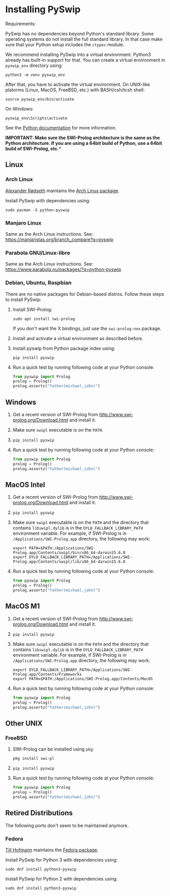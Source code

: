 # Installing PySwip

Requirements:


PySwip has no dependencies beyond Python's standard library.
Some operating systems do not install the full standard library.
In that case make sure that your Python setup includes the `ctypes` module.

We recommend installing PySwip into a virtual environment.
Python3 already has built-in support for that.
You can create a virtual environment in `pyswip_env` directory using:
```
python3 -m venv pyswip_env
```

After that, you have to activate the virtual environment. On UNIX-like platorms (Linux, MacOS, FreeBSD, etc.) with BASH/csh/tcsh shell:
```
source pyswip_env/bin/activate
```

On Windows:
```
pyswip_env\Scripts\activate
```

See the [Python documentation](https://docs.python.org/3/library/venv.html) for more information.

**IMPORTANT: Make sure the SWI-Prolog architecture is the same as the Python architecture. If you are using a 64bit build of Python, use a 64bit build of SWI-Prolog, etc.***

## Linux

### Arch Linux

[Alexander Rødseth](https://roboticoverlords.org) maintains the [Arch Linux package](https://archlinux.org/packages/extra/any/python-pyswip/).

Install PySwip with dependencies using:
```
sudo pacman -S python-pyswip
```

### Manjaro Linux

Same as the Arch Linux instructions. See: https://manjaristas.org/branch_compare?q=pyswip

### Parabola GNU/Linux-libre

Same as the Arch Linux instructions. See: https://www.parabola.nu/packages/?q=python-pyswip

### Debian, Ubuntu, Raspbian

There are no native packages for Debian-based distros. Follow these steps to install PySwip:

1) Install SWI-Prolog:
    ```
    sudo apt install swi-prolog
    ```
    If you don't want the X bindings, just use the `swi-prolog-nox` package.

2) Install and activate a virtual environment as described before.

3) Install pyswip from Python package index using:
    ```
    pip install pyswip
    ```

4) Run a quick test by running following code at your Python console:
    ```python
    from pyswip import Prolog
    prolog = Prolog()
    prolog.assertz("father(michael,john)")
    ```

## Windows

1) Get a recent version of SWI-Prolog from http://www.swi-prolog.org/Download.html and install it.

2) Make sure `swipl` executable is on the `PATH`.

2) `pip install pyswip`

3) Run a quick test by running following code at your Python console:
    ```python
    from pyswip import Prolog
    prolog = Prolog()
    prolog.assertz("father(michael,john)")
    ```

## MacOS Intel

1) Get a recent version of SWI-Prolog from http://www.swi-prolog.org/Download.html and install it.

2) `pip install pyswip`

3) Make sure `swipl` executable is on the `PATH` and the directory that contains `libswipl.dylib` is in the `DYLD_FALLBACK_LIBRARY_PATH` environment variable. For example, if SWI-Prolog is in `/Applications/SWI-Prolog.app` directory, the following may work:
    ```
    export PATH=$PATH:/Applications/SWI-Prolog.app/Contents/swipl/bin/x86_64-darwin15.6.0
    export DYLD_FALLBACK_LIBRARY_PATH=/Applications/SWI-Prolog.app/Contents/swipl/lib/x86_64-darwin15.6.0
    ```

4) Run a quick test by running following code at your Python console:
    ```python
    from pyswip import Prolog
    prolog = Prolog()
    prolog.assertz("father(michael,john)")
    ```
## MacOS M1
1) Get a recent version of SWI-Prolog from http://www.swi-prolog.org/Download.html and install it.

2) `pip install pyswip`

3) Make sure `swipl` executable is on the `PATH` and the directory that contains `libswipl.dylib` is in the `DYLD_FALLBACK_LIBRARY_PATH` environment variable. For example, if SWI-Prolog is in `/Applications/SWI-Prolog.app` directory, the following may work:
    ```
    export DYLD_FALLBACK_LIBRARY_PATH=/Applications/SWI-Prolog.app/Contents/Frameworks
    export PATH=$PATH:/Applications/SWI-Prolog.app/Contents/MacOS
    ```

4) Run a quick test by running following code at your Python console:
    ```python
    from pyswip import Prolog
    prolog = Prolog()
    prolog.assertz("father(michael,john)")
    ```

## Other UNIX

### FreeBSD

1) SWI-Prolog can be installed using `pkg`:
    ```
    pkg install swi-pl
    ```

2) `pip install pyswip`

3) Run a quick test by running following code at your Python console:
    ```python
    from pyswip import Prolog
    prolog = Prolog()
    prolog.assertz("father(michael,john)")
    ```

## Retired Distributions

The following ports don't seem to be maintained anymore.

### Fedora

[Till Hofmann](https://kbsg.rwth-aachen.de/~hofmann/) maintains the [Fedora package](https://src.fedoraproject.org/rpms/python-pyswip).

Install PySwip for Python 3 with dependencies using:
```
sudo dnf install python3-pyswip
```

Install PySwip for Python 2 with dependencies using:
```
sudo dnf install python3-pyswip
```
